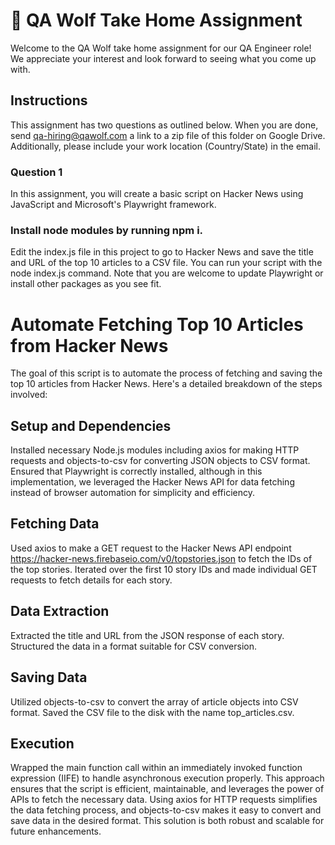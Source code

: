 # 🐺 QA Wolf Take Home Assignment
Welcome to the QA Wolf take home assignment for our QA Engineer role! We appreciate your interest and look forward to seeing what you come up with.

## Instructions
This assignment has two questions as outlined below. When you are done, send qa-hiring@qawolf.com a link to a zip file of this folder on Google Drive. Additionally, please include your work location (Country/State) in the email.

### Question 1
In this assignment, you will create a basic script on Hacker News using JavaScript and Microsoft's Playwright framework.

### Install node modules by running npm i.
Edit the index.js file in this project to go to Hacker News and save the title and URL of the top 10 articles to a CSV file. You can run your script with the node index.js command.
Note that you are welcome to update Playwright or install other packages as you see fit.

# Automate Fetching Top 10 Articles from Hacker News
The goal of this script is to automate the process of fetching and saving the top 10 articles from Hacker News. Here's a detailed breakdown of the steps involved:

## Setup and Dependencies
Installed necessary Node.js modules including axios for making HTTP requests and objects-to-csv for converting JSON objects to CSV format.
Ensured that Playwright is correctly installed, although in this implementation, we leveraged the Hacker News API for data fetching instead of browser automation for simplicity and efficiency.
## Fetching Data
Used axios to make a GET request to the Hacker News API endpoint https://hacker-news.firebaseio.com/v0/topstories.json to fetch the IDs of the top stories.
Iterated over the first 10 story IDs and made individual GET requests to fetch details for each story.
## Data Extraction
Extracted the title and URL from the JSON response of each story.
Structured the data in a format suitable for CSV conversion.
## Saving Data
Utilized objects-to-csv to convert the array of article objects into CSV format.
Saved the CSV file to the disk with the name top_articles.csv.
## Execution
Wrapped the main function call within an immediately invoked function expression (IIFE) to handle asynchronous execution properly.
This approach ensures that the script is efficient, maintainable, and leverages the power of APIs to fetch the necessary data. Using axios for HTTP requests simplifies the data fetching process, and objects-to-csv makes it easy to convert and save data in the desired format. This solution is both robust and scalable for future enhancements.